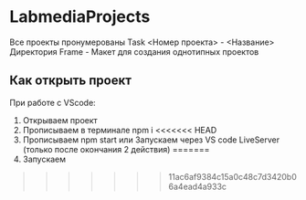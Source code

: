 # LabmediaProjects

Все проекты пронумерованы Task <Номер проекта> - <Название>
Директория Frame - Макет для создания однотипных проектов

## Как открыть проект

При работе с VScode:

1. Открываем проект
2. Прописываем в терминале npm i
<<<<<<< HEAD
3. Прописываем npm start или Запускаем через VS code LiveServer (только после окончания 2 действия)
=======
3. Запускаем
>>>>>>> 11ac6af9384c15a0c48c7d3420b06a4ead4a933c
